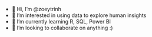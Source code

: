 - 👋 Hi, I’m @zoeytrinh
- 👀 I’m interested in using data to explore human insights
- 🌱 I’m currently learning R, SQL, Power BI
- 💞️ I’m looking to collaborate on anything :)


<!---
zoeytrinh/zoeytrinh is a ✨ special ✨ repository because its `README.md` (this file) appears on your GitHub profile.
You can click the Preview link to take a look at your changes.
--->
